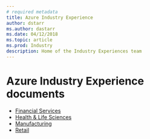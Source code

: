 ```yaml
---
# required metadata
title: Azure Industry Experience 
author: dstarr
ms.author: dastarr
ms.date: 04/12/2018
ms.topic: article
ms.prod: Industry
description: Home of the Industry Experiences team
---
```

# Azure Industry Experience documents

- [Financial Services](/azure/industry/financial/index)
- [Health & Life Sciences](/azure/health/index)
- [Manufacturing](/azure/industry/manufacturing/index)
- [Retail](/azure/industry/retail/index)